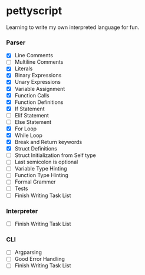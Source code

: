 # pettyscript
Learning to write my own interpreted language for fun.
### Parser
- [x] Line Comments
- [ ] Multiline Comments
- [x] Literals
- [x] Binary Expressions
- [x] Unary Expressions
- [x] Variable Assignment
- [x] Function Calls
- [x] Function Definitions
- [x] If Statement
- [ ] Elif Statement
- [ ] Else Statement
- [x] For Loop
- [x] While Loop
- [x] Break and Return keywords
- [x] Struct Definitions
- [ ] Struct Initialization from Self type
- [ ] Last semicolon is optional
- [ ] Variable Type Hinting
- [ ] Function Type Hinting
- [ ] Formal Grammer
- [ ] Tests
- [ ] Finish Writing Task List

### Interpreter

- [ ] Finish Writing Task List

### CLI

- [ ] Argparsing
- [ ] Good Error Handling
- [ ] Finish Writing Task List